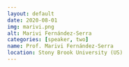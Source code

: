 ```yaml
---
layout: default
date: 2020-08-01
img: marivi.png
alt: Marivi Fernández-Serra
categories: [speaker, two]
name: Prof. Marivi Fernández-Serra
location: Stony Brook University (US)
---
```

